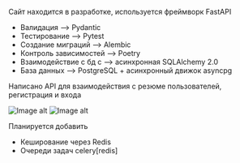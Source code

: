 Сайт находится в разработке, используется фреймворк FastAPI

- Валидация --> Pydantic
- Тестирование --> Pytest
- Создание миграций --> Alembic
- Контроль зависимостей --> Poetry
- Взаимодействие с бд с --> асинхронная SQLAlchemy 2.0
- База данных --> PostgreSQL + асинхронный движок asyncpg

Написано API для взаимодействия с резюме пользователей, регистрация и входа

![Image alt](https://github.com/TetherOne/head_hunter/raw/master/photoes_for_github/img_2.png)
![Image alt](https://github.com/TetherOne/head_hunter/raw/master/photoes_for_github/img_1.png)

Планируется добавить
- Кеширование через Redis
- Очереди задач celery[redis]
